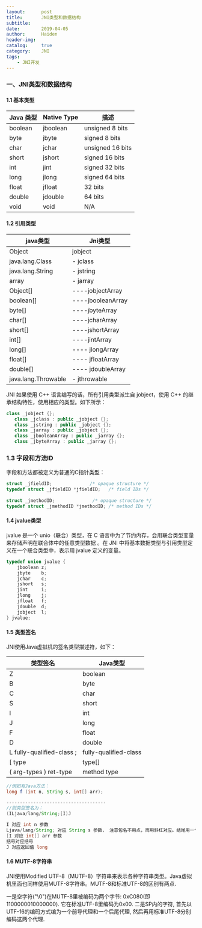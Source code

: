 ```yaml
---
layout:      post
title:       JNI类型和数据结构
subtitle: 
date:        2019-04-05
author:      Haiden
header-img:   
catalog:     true
category:    JNI
tags: 
    - JNI开发
---
```


### 一、JNI类型和数据结构

#### 1.1 基本类型

| Java 类型 | Native Type | 描述             |
| --------- | ----------- | ---------------- |
| boolean   | jboolean    | unsigned 8 bits  |
| byte      | jbyte       | signed 8 bits    |
| char      | jchar       | unsigned 16 bits |
| short     | jshort      | signed 16 bits   |
| int       | jint        | signed 32 bits   |
| long      | jlong       | signed 64 bits   |
| float     | jfloat      | 32 bits          |
| double    | jdouble     | 64 bits          |
| void      | void        | N/A              |

#### 1.2 引用类型

| **java类型**        | **Jni类型**       |
| ------------------- | ----------------- |
| Object              | jobject           |
| java.lang.Class     | - jclass          |
| java.lang.String    | - jstring         |
| array               | - jarray          |
| Object[]            | ----jobjectArray  |
| boolean[]           | ----jbooleanArray |
| byte[]              | ----jbyteArray    |
| char[]              | ----jcharArray    |
| short[]             | ----jshortArray   |
| int[]               | ----jintArray     |
| long[]              | ---- jlongArray   |
| float[]             | ---- jfloatArray  |
| double[]            | ---- jdoubleArray |
| java.lang.Throwable | - jthrowable      |

JNI 如果使用 C++ 语言编写的话，所有引用类型派生自 jobject，使用 C++ 的继承结构特性，使用相应的类型。如下所示：

```c++
class _jobject {};  
   class _jclass : public _jobject {};  
   class _jstring : public _jobject {};  
   class _jarray : public _jobject {};  
   class _jbooleanArray : public _jarray {};  
   class _jbyteArray : public _jarray {};  
```

### 1.3 字段和方法ID

字段和方法都被定义为普通的C指针类型：

```c++
struct _jfieldID;              /* opaque structure */ 
typedef struct _jfieldID *jfieldID;   /* field IDs */ 
 
struct _jmethodID;              /* opaque structure */ 
typedef struct _jmethodID *jmethodID; /* method IDs */ 
```

#### 1.4 jvalue类型

jvalue 是一个 unio（联合）类型，在 C 语言中为了节约内存，会用联合类型变量来存储声明在联合体中的任意类型数据 。在 JNI 中将基本数据类型与引用类型定义在一个联合类型中，表示用 jvalue 定义的变量。

```c++
typedef union jvalue {  
    jboolean z;  
    jbyte    b;  
    jchar    c;  
    jshort   s;  
    jint     i;  
    jlong    j;  
    jfloat   f;  
    jdouble  d;  
    jobject  l;  
} jvalue;  
```

#### 1.5 类型签名

JNI使用Java虚拟机的签名类型描述符，如下：

| **类型签名**              | **Java类型**          |
| ------------------------- | --------------------- |
| Z                         | boolean               |
| B                         | byte                  |
| C                         | char                  |
| S                         | short                 |
| I                         | int                   |
| J                         | long                  |
| F                         | float                 |
| D                         | double                |
| L fully-qualified-class ; | fully-qualified-class |
| [ type                    | type[]                |
| ( arg-types ) ret-type    | method type           |

```java
//例如有Java方法：
long f (int n, String s, int[] arr);

-------------------------------------
//则类型签名为：
(ILjava/lang/String;[I)J 

I 对应 int n 参数
Ljava/lang/String; 对应 String s 参数， 注意包名不用点，而用斜杠对应。结尾用一个分号。
[I 对应 int[] arr 参数
括号对应括号
J 对应返回值 long
```

#### 1.6 MUTF-8字符串

JNI使用Modified UTF-8（MUTF-8）字符串来表示各种字符串类型。Java虚拟机里面也同样使用MUTF-8字符串。MUTF-8和标准UTF-8的区别有两点.

一是空字符("\0")在MUTF-8里被编码为两个字节: 0xC080(即1100000010000000). 它在标准UTF-8里编码为0x00.
二是SP内的字符, 首先以UTF-16的编码方式编为一个前导代理和一个后尾代理, 然后再用标准UTF-8分别编码这两个代理.

